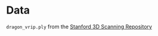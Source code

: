 # Data

`dragon_vrip.ply` from the [Stanford 3D Scanning Repository](https://wrfranklin.org/Research/nearpt3/index.html)